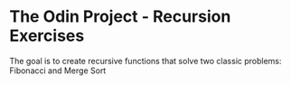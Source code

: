 # The Odin Project - Recursion Exercises

The goal is to create recursive functions that solve two classic problems: Fibonacci and Merge Sort